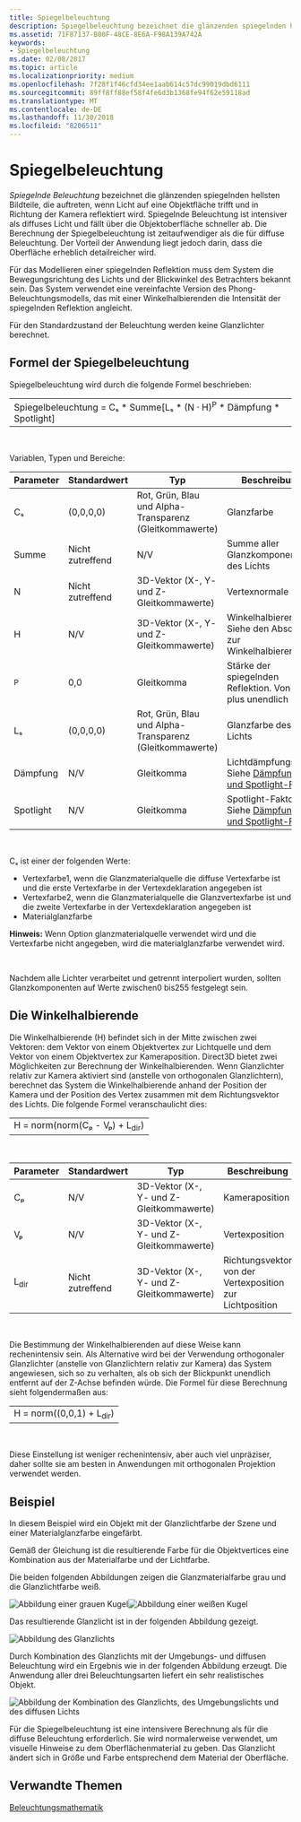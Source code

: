 ```yaml
---
title: Spiegelbeleuchtung
description: Spiegelbeleuchtung bezeichnet die glänzenden spiegelnden hellsten Bildteile, die auftreten, wenn Licht auf eine Objektfläche trifft und in Richtung der Kamera reflektiert wird.
ms.assetid: 71F87137-B00F-48CE-8E6A-F98A139A742A
keywords:
- Spiegelbeleuchtung
ms.date: 02/08/2017
ms.topic: article
ms.localizationpriority: medium
ms.openlocfilehash: 7f28f1f46cfd34ee1aab614c57dc99019dbd6111
ms.sourcegitcommit: 89ff8ff88ef58f4fe6d3b1368fe94f62e59118ad
ms.translationtype: MT
ms.contentlocale: de-DE
ms.lasthandoff: 11/30/2018
ms.locfileid: "8206511"
---
```

# <a name="specular-lighting"></a>Spiegelbeleuchtung


*Spiegelnde Beleuchtung* bezeichnet die glänzenden spiegelnden hellsten Bildteile, die auftreten, wenn Licht auf eine Objektfläche trifft und in Richtung der Kamera reflektiert wird. Spiegelnde Beleuchtung ist intensiver als diffuses Licht und fällt über die Objektoberfläche schneller ab. Die Berechnung der Spiegelbeleuchtung ist zeitaufwendiger als die für diffuse Beleuchtung. Der Vorteil der Anwendung liegt jedoch darin, dass die Oberfläche erheblich detailreicher wird.

Für das Modellieren einer spiegelnden Reflektion muss dem System die Bewegungsrichtung des Lichts und der Blickwinkel des Betrachters bekannt sein. Das System verwendet eine vereinfachte Version des Phong-Beleuchtungsmodells, das mit einer Winkelhalbierenden die Intensität der spiegelnden Reflektion angleicht.

Für den Standardzustand der Beleuchtung werden keine Glanzlichter berechnet.

## <a name="span-idspecularlightingequationspanspan-idspecularlightingequationspanspan-idspecularlightingequationspanspecular-lighting-equation"></a><span id="Specular_Lighting_Equation"></span><span id="specular_lighting_equation"></span><span id="SPECULAR_LIGHTING_EQUATION"></span>Formel der Spiegelbeleuchtung


Spiegelbeleuchtung wird durch die folgende Formel beschrieben:

|                                                                             |
|-----------------------------------------------------------------------------|
| Spiegelbeleuchtung = Cₛ \* Summe\[Lₛ \* (N · H)<sup>P</sup> \* Dämpfung \* Spotlight\] |

 

Variablen, Typen und Bereiche:

| Parameter    | Standardwert | Typ                                                             | Beschreibung                                                                                            |
|--------------|---------------|------------------------------------------------------------------|--------------------------------------------------------------------------------------------------------|
| Cₛ           | (0,0,0,0)     | Rot, Grün, Blau und Alpha-Transparenz (Gleitkommawerte) | Glanzfarbe                                                                                        |
| Summe          | Nicht zutreffend           | N/V                                                              | Summe aller Glanzkomponenten des Lichts                                                          |
| N            | Nicht zutreffend           | 3D-Vektor (X-, Y- und Z-Gleitkommawerte)                    | Vertexnormale                                                                                         |
| H            | N/V           | 3D-Vektor (X-, Y- und Z-Gleitkommawerte)                    | Winkelhalbierende. Siehe den Abschnitt zur Winkelhalbierenden                                                |
| <sup>P</sup> | 0,0           | Gleitkomma                                                   | Stärke der spiegelnden Reflektion. Von 0 bis plus unendlich                                                     |
| Lₛ           | (0,0,0,0)     | Rot, Grün, Blau und Alpha-Transparenz (Gleitkommawerte) | Glanzfarbe des Lichts                                                                                  |
| Dämpfung        | N/V           | Gleitkomma                                                   | Lichtdämpfungswert. Siehe [Dämpfungs- und Spotlight-Faktor](attenuation-and-spotlight-factor.md) |
| Spotlight         | N/V           | Gleitkomma                                                   | Spotlight-Faktor. Siehe [Dämpfungs- und Spotlight-Faktor](attenuation-and-spotlight-factor.md)        |

 

Cₛ ist einer der folgenden Werte:

-   Vertexfarbe1, wenn die Glanzmaterialquelle die diffuse Vertexfarbe ist und die erste Vertexfarbe in der Vertexdeklaration angegeben ist
-   Vertexfarbe2, wenn die Glanzmaterialquelle die Glanzvertexfarbe ist und die zweite Vertexfarbe in der Vertexdeklaration angegeben ist
-   Materialglanzfarbe

**Hinweis:**  Wenn Option glanzmaterialquelle verwendet wird und die Vertexfarbe nicht angegeben, wird die materialglanzfarbe verwendet wird.

 

Nachdem alle Lichter verarbeitet und getrennt interpoliert wurden, sollten Glanzkomponenten auf Werte zwischen0 bis255 festgelegt sein.

## <a name="span-idthehalfwayvectorspanspan-idthehalfwayvectorspanspan-idthehalfwayvectorspanthe-halfway-vector"></a><span id="The_Halfway_Vector"></span><span id="the_halfway_vector"></span><span id="THE_HALFWAY_VECTOR"></span>Die Winkelhalbierende


Die Winkelhalbierende (H) befindet sich in der Mitte zwischen zwei Vektoren: dem Vektor von einem Objektvertex zur Lichtquelle und dem Vektor von einem Objektvertex zur Kameraposition. Direct3D bietet zwei Möglichkeiten zur Berechnung der Winkelhalbierenden. Wenn Glanzlichter relativ zur Kamera aktiviert sind (anstelle von orthogonalen Glanzlichtern), berechnet das System die Winkelhalbierende anhand der Position der Kamera und der Position des Vertex zusammen mit dem Richtungsvektor des Lichts. Die folgende Formel veranschaulicht dies:

|                                           |
|-------------------------------------------|
| H = norm(norm(Cₚ - Vₚ) + L<sub>dir</sub>) |

 

| Parameter       | Standardwert | Typ                                          | Beschreibung                                                  |
|-----------------|---------------|-----------------------------------------------|--------------------------------------------------------------|
| Cₚ              | N/V           | 3D-Vektor (X-, Y- und Z-Gleitkommawerte) | Kameraposition                                             |
| Vₚ              | N/V           | 3D-Vektor (X-, Y- und Z-Gleitkommawerte) | Vertexposition                                             |
| L<sub>dir</sub> | Nicht zutreffend           | 3D-Vektor (X-, Y- und Z-Gleitkommawerte) | Richtungsvektor von der Vertexposition zur Lichtposition |

 

Die Bestimmung der Winkelhalbierenden auf diese Weise kann rechenintensiv sein. Als Alternative wird bei der Verwendung orthogonaler Glanzlichter (anstelle von Glanzlichtern relativ zur Kamera) das System angewiesen, sich so zu verhalten, als ob sich der Blickpunkt unendlich entfernt auf der Z-Achse befinden würde. Die Formel für diese Berechnung sieht folgendermaßen aus:

|                                     |
|-------------------------------------|
| H = norm((0,0,1) + L<sub>dir</sub>) |

 

Diese Einstellung ist weniger rechenintensiv, aber auch viel unpräziser, daher sollte sie am besten in Anwendungen mit orthogonalen Projektion verwendet werden.

## <a name="span-idexamplespanspan-idexamplespanspan-idexamplespanexample"></a><span id="Example"></span><span id="example"></span><span id="EXAMPLE"></span>Beispiel


In diesem Beispiel wird ein Objekt mit der Glanzlichtfarbe der Szene und einer Materialglanzfarbe eingefärbt.

Gemäß der Gleichung ist die resultierende Farbe für die Objektvertices eine Kombination aus der Materialfarbe und der Lichtfarbe.

Die beiden folgenden Abbildungen zeigen die Glanzmaterialfarbe grau und die Glanzlichtfarbe weiß.

![Abbildung einer grauen Kugel](images/amb1.jpg)![Abbildung einer weißen Kugel](images/lightwhite.jpg)

Das resultierende Glanzlicht ist in der folgenden Abbildung gezeigt.

![Abbildung des Glanzlichts](images/lights.jpg)

Durch Kombination des Glanzlichts mit der Umgebungs- und diffusen Beleuchtung wird ein Ergebnis wie in der folgenden Abbildung erzeugt. Die Anwendung aller drei Beleuchtungsarten liefert ein sehr realistisches Objekt.

![Abbildung der Kombination des Glanzlichts, des Umgebungslichts und des diffusen Lichts](images/lightads.jpg)

Für die Spiegelbeleuchtung ist eine intensivere Berechnung als für die diffuse Beleuchtung erforderlich. Sie wird normalerweise verwendet, um visuelle Hinweise zu dem Oberflächenmaterial zu geben. Das Glanzlicht ändert sich in Größe und Farbe entsprechend dem Material der Oberfläche.

## <a name="span-idrelated-topicsspanrelated-topics"></a><span id="related-topics"></span>Verwandte Themen


[Beleuchtungsmathematik](mathematics-of-lighting.md)

 

 




